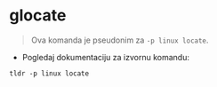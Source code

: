 # glocate

> Ova komanda je pseudonim za `-p linux locate`.

- Pogledaj dokumentaciju za izvornu komandu:

`tldr -p linux locate`
